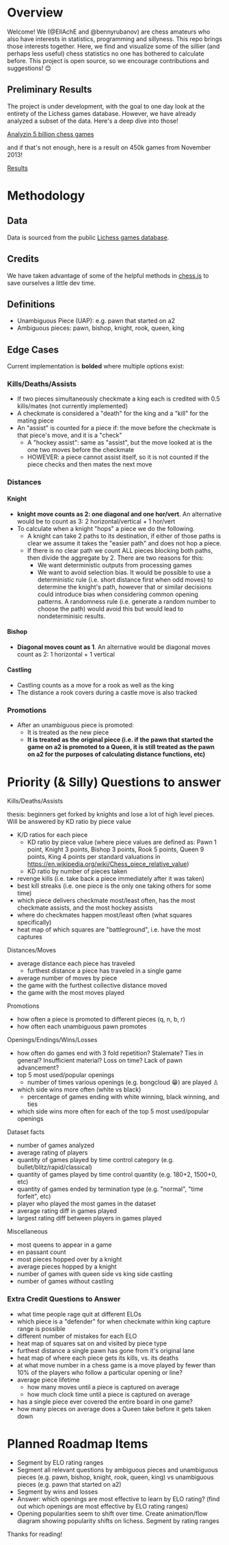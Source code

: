 # Overview

Welcome! We (@EllAchE and @bennyrubanov) are chess amateurs who also have interests in statistics, programming and sillyness. This repo brings those interests together. Here, we find and visualize some of the sillier (and perhaps less useful) chess statistics no one has bothered to calculate before. This project is open source, so we encourage contributions and suggestions! 😊

## Preliminary Results

The project is under development, with the goal to one day look at the entirety of the Lichess games database. However, we have already analyzed a subset of the data. Here's a deep dive into those!

[Analyzin 5 billion chess games](https://elehche.com/Analyzing-5-billion-chess-games-f10f3f6125144f6f9978a431f16b3e70)

and if that's not enough, here is a result on 450k games from November 2013!

[Results](https://bennyr.notion.site/450k-games-analysis-external-facing-8aeb101453c64cfeaef1130ae10e68e3?pvs=4)

# Methodology

## Data

Data is sourced from the public [Lichess games database](https://database.lichess.org/).

## Credits

We have taken advantage of some of the helpful methods in [chess.js](https://github.com/jhlywa/chess.js/blob/master/README.md) to save ourselves a little dev time.

## Definitions

- Unambiguous Piece (UAP): e.g. pawn that started on a2
- Ambiguous pieces: pawn, bishop, knight, rook, queen, king

## Edge Cases

Current implementation is **bolded** where multiple options exist:

### Kills/Deaths/Assists

- If two pieces simultaneously checkmate a king each is credited with 0.5 kills/mates (not currently implemented)
- A checkmate is considered a "death" for the king and a "kill" for the mating piece
- An "assist" is counted for a piece if: the move before the checkmate is that piece's move, and it is a "check"
  - A "hockey assist": same as "assist", but the move looked at is the one two moves before the checkmate
  - HOWEVER: a piece cannot assist itself, so it is not counted if the piece checks and then mates the next move

### Distances

#### Knight

- **knight move counts as 2: one diagonal and one hor/vert**. An alternative would be to count as 3: 2 horizontal/vertical + 1 hor/vert
- To calculate when a knight "hops" a piece we do the following.
  - A knight can take 2 paths to its destination, if either of those paths is clear we assume it takes the "easier path" and does not hop a piece.
  - If there is no clear path we count ALL pieces blocking both paths, then divide the aggregate by 2. There are two reasons for this:
    - We want deterministic outputs from processing games
    - We want to avoid selection bias.
      It would be possible to use a deterministic rule (i.e. short distance first when odd moves) to determine the knight's path, however that or similar decisions could introduce bias when considering common opening patterns. A randomness rule (i.e. generate a random number to choose the path) would avoid this but would lead to nondeterminisic results.

#### Bishop

- **Diagonal moves count as 1**. An alternative would be diagonal moves count as 2: 1 horizontal + 1 vertical

#### Castling

- Castling counts as a move for a rook as well as the king
- The distance a rook covers during a castle move is also tracked

### Promotions

- After an unambiguous piece is promoted:
  - It is treated as the new piece
  - **It is treated as the original piece (i.e. if the pawn that started the game on a2 is promoted to a Queen, it is still treated as the pawn on a2 for the purposes of calculating distance functions, etc)**

# Priority (& Silly) Questions to answer

Kills/Deaths/Assists

thesis: beginners get forked by knights and lose a lot of high level pieces. Will be answered by KD ratio by piece value

- K/D ratios for each piece
  - KD ratio by piece value (where piece values are defined as: Pawn 1 point, Knight 3 points, Bishop 3 points, Rook 5 points, Queen 9 points, King 4 points per standard valuations in https://en.wikipedia.org/wiki/Chess_piece_relative_value)
  - KD ratio by number of pieces taken
- revenge kills (i.e. take back a piece immediately after it was taken)
- best kill streaks (i.e. one piece is the only one taking others for some time)
- which piece delivers checkmate most/least often, has the most checkmate assists, and the most hockey assists
- where do checkmates happen most/least often (what squares specifically)
- heat map of which squares are "battleground", i.e. have the most captures

Distances/Moves

- average distance each piece has traveled
  - furthest distance a piece has traveled in a single game
- average number of moves by piece
- the game with the furthest collective distance moved
- the game with the most moves played

Promotions

- how often a piece is promoted to different pieces (q, n, b, r)
- how often each unambiguous pawn promotes

Openings/Endings/Wins/Losses

- how often do games end with 3 fold repetition? Stalemate? Ties in general? Insufficient material? Loss on time? Lack of pawn advancement?
- top 5 most used/popular openings
  - number of times various openings (e.g. bongcloud 😁) are played ♙
- which side wins more often (white vs black)
  - percentage of games ending with white winning, black winning, and ties
- which side wins more often for each of the top 5 most used/popular openings

Dataset facts

- number of games analyzed
- average rating of players
- quantity of games played by time control category (e.g. bullet/blitz/rapid/classical)
- quantity of games played by time control quantity (e.g. 180+2, 1500+0, etc)
- quantity of games ended by termination type (e.g. "normal", "time forfeit", etc)
- player who played the most games in the dataset
- average rating diff in games played
- largest rating diff between players in games played

Miscellaneous

- most queens to appear in a game
- en passant count
- most pieces hopped over by a knight
- average pieces hopped by a knight
- number of games with queen side vs king side castling
- number of games without castling

### Extra Credit Questions to Answer

- what time people rage quit at different ELOs
- which piece is a "defender" for when checkmate within king capture range is possible
- different number of mistakes for each ELO
- heat map of squares sat on and visited by piece type
- furthest distance a single pawn has gone from it's original lane
- heat map of where each piece gets its kills, vs. its deaths
- at what move number in a chess game is a move played by fewer than 10% of the players who follow a particular opening or line?
- average piece lifetime
  - how many moves until a piece is captured on average
  - how much clock time until a piece is captured on average
- has a single piece ever covered the entire board in one game?
- how many pieces on average does a Queen take before it gets taken down

# Planned Roadmap Items

- Segment by ELO rating ranges
- Segment all relevant questions by ambiguous pieces and unambiguous pieces (e.g. pawn, bishop, knight, rook, queen, king) vs unambiguous pieces (e.g. pawn that started on a2)
- Segment by wins and losses
- Answer: which openings are most effective to learn by ELO rating? (find out which openings are most effective by ELO rating ranges)
- Opening popularities seem to shift over time. Create animation/flow diagram showing popularity shifts on lichess. Segment by rating ranges

Thanks for reading!
